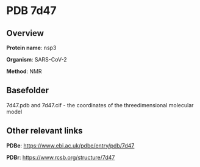 # PDB 7d47

## Overview

**Protein name**: nsp3

**Organism**: SARS-CoV-2

**Method**: NMR



## Basefolder

7d47.pdb and 7d47.cif - the coordinates of the threedimensional molecular model



## Other relevant links 
**PDBe**:  https://www.ebi.ac.uk/pdbe/entry/pdb/7d47
 
**PDBr**: https://www.rcsb.org/structure/7d47 

